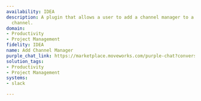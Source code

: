 ```yaml
---
availability: IDEA
description: A plugin that allows a user to add a channel manager to a specific Slack
  channel.
domain:
- Productivity
- Project Management
fidelity: IDEA
name: Add Channel Manager
purple_chat_link: https://marketplace.moveworks.com/purple-chat?conversation=%7B%22messages%22%3A%5B%7B%22parts%22%3A%5B%7B%22richText%22%3A%22I+need+to+add+a+channel+manager.%22%7D%5D%2C%22role%22%3A%22user%22%7D%2C%7B%22parts%22%3A%5B%7B%22richText%22%3A%22%3Cp+xmlns%3D%5C%22http%3A%2F%2Fwww.w3.org%2F1999%2Fxhtml%5C%22%3EBased+on+your+permissions%2C+here+are+the+channels+you+can+manage.+Which+one+would+you+like+to+modify%3F+Please+reply+with+the+number.%3C%2Fp%3E%3Col+xmlns%3D%5C%22http%3A%2F%2Fwww.w3.org%2F1999%2Fxhtml%5C%22%3E%3Cli%3E%23project-atlas%3C%2Fli%3E%3Cli%3E%23q3-launch-coordination%3C%2Fli%3E%3Cli%3E%23team-leads-internal%3C%2Fli%3E%3C%2Fol%3E%22%7D%5D%2C%22role%22%3A%22assistant%22%7D%2C%7B%22parts%22%3A%5B%7B%22richText%22%3A%221%22%7D%5D%2C%22role%22%3A%22user%22%7D%2C%7B%22parts%22%3A%5B%7B%22richText%22%3A%22Who+would+you+like+to+make+a+channel+manager+for+%23project-atlas%3F+Please+provide+their+name+or+email+address.%22%7D%5D%2C%22role%22%3A%22assistant%22%7D%2C%7B%22parts%22%3A%5B%7B%22richText%22%3A%22priya.sharma%40example.com%22%7D%5D%2C%22role%22%3A%22user%22%7D%2C%7B%22parts%22%3A%5B%7B%22richText%22%3A%22%3Cp+xmlns%3D%5C%22http%3A%2F%2Fwww.w3.org%2F1999%2Fxhtml%5C%22%3EYou+are+about+to+make+%3Cstrong%3EPriya+Sharma+%28%40priya.sharma%29%3C%2Fstrong%3E+a+channel+manager+for+the+%3Cstrong%3E%23project-atlas%3C%2Fstrong%3E+channel.+This+will+give+them+permission+to+manage+channel+members+and+settings.+Is+this+correct%3F%3C%2Fp%3E%22%7D%2C%7B%22buttons%22%3A%5B%7B%22buttonText%22%3A%22Yes%22%2C%22style%22%3A%22filled%22%7D%2C%7B%22buttonText%22%3A%22No%22%2C%22style%22%3A%22outlined%22%7D%5D%7D%5D%2C%22role%22%3A%22assistant%22%7D%2C%7B%22parts%22%3A%5B%7B%22richText%22%3A%22Yes%22%7D%5D%2C%22role%22%3A%22user%22%7D%2C%7B%22parts%22%3A%5B%7B%22richText%22%3A%22Done.+Priya+Sharma+is+now+a+channel+manager+for+%23project-atlas.%22%7D%2C%7B%22citations%22%3A%5B%7B%22citationTitle%22%3A%22%23project-atlas%22%2C%22connectorName%22%3A%22slack%22%7D%5D%7D%5D%2C%22role%22%3A%22assistant%22%7D%5D%7D
solution_tags:
- Productivity
- Project Management
systems:
- slack

---
```

